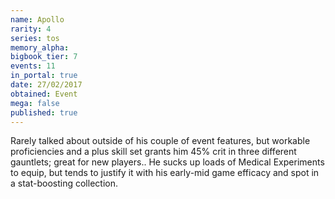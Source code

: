 ```yaml
---
name: Apollo
rarity: 4
series: tos
memory_alpha:
bigbook_tier: 7
events: 11
in_portal: true
date: 27/02/2017
obtained: Event
mega: false
published: true
---
```


Rarely talked about outside of his couple of event features, but workable proficiencies and a plus skill set grants him 45% crit in three different gauntlets; great for new players.. He sucks up loads of Medical Experiments to equip, but tends to justify it with his early-mid game efficacy and spot in a stat-boosting collection.
